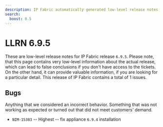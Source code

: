 ```yaml
---
description: IP Fabric automatically generated low-level release notes for version 6.9.5.
search:
  boost: 0.5
---
```


# LLRN 6.9.5

These are low-level release notes for IP Fabric release `6.9.5`. Please note, that this page contains very low-level information about the actual release, which can lead to false conclusions if you don't have access to the tickets. On the other hand, it can provide valuable information, if you are looking for a particular detail. This release of IP Fabric contains a total of 1 issues.

## Bugs

Anything that we considered an incorrect behavior. Something that was not working as expected or turned out that did not meet customers' demand.

- `NIM-15383` -- Highest -- fix appliance `6.9.4` installation
